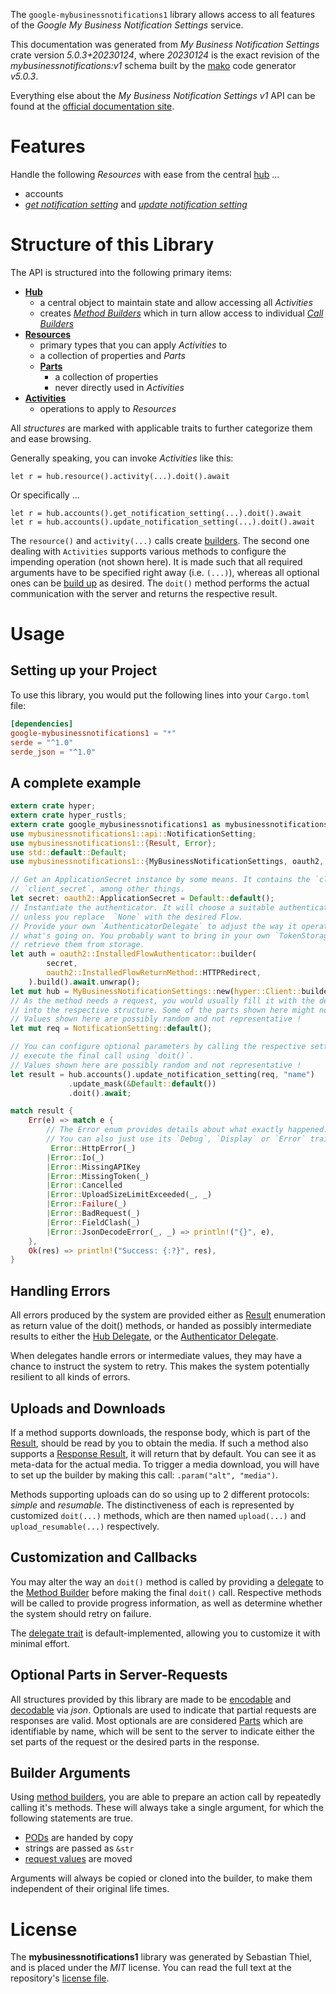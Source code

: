 <!---
DO NOT EDIT !
This file was generated automatically from 'src/generator/templates/api/README.md.mako'
DO NOT EDIT !
-->
The `google-mybusinessnotifications1` library allows access to all features of the *Google My Business Notification Settings* service.

This documentation was generated from *My Business Notification Settings* crate version *5.0.3+20230124*, where *20230124* is the exact revision of the *mybusinessnotifications:v1* schema built by the [mako](http://www.makotemplates.org/) code generator *v5.0.3*.

Everything else about the *My Business Notification Settings* *v1* API can be found at the
[official documentation site](https://developers.google.com/my-business/).
# Features

Handle the following *Resources* with ease from the central [hub](https://docs.rs/google-mybusinessnotifications1/5.0.3+20230124/google_mybusinessnotifications1/MyBusinessNotificationSettings) ... 

* accounts
 * [*get notification setting*](https://docs.rs/google-mybusinessnotifications1/5.0.3+20230124/google_mybusinessnotifications1/api::AccountGetNotificationSettingCall) and [*update notification setting*](https://docs.rs/google-mybusinessnotifications1/5.0.3+20230124/google_mybusinessnotifications1/api::AccountUpdateNotificationSettingCall)




# Structure of this Library

The API is structured into the following primary items:

* **[Hub](https://docs.rs/google-mybusinessnotifications1/5.0.3+20230124/google_mybusinessnotifications1/MyBusinessNotificationSettings)**
    * a central object to maintain state and allow accessing all *Activities*
    * creates [*Method Builders*](https://docs.rs/google-mybusinessnotifications1/5.0.3+20230124/google_mybusinessnotifications1/client::MethodsBuilder) which in turn
      allow access to individual [*Call Builders*](https://docs.rs/google-mybusinessnotifications1/5.0.3+20230124/google_mybusinessnotifications1/client::CallBuilder)
* **[Resources](https://docs.rs/google-mybusinessnotifications1/5.0.3+20230124/google_mybusinessnotifications1/client::Resource)**
    * primary types that you can apply *Activities* to
    * a collection of properties and *Parts*
    * **[Parts](https://docs.rs/google-mybusinessnotifications1/5.0.3+20230124/google_mybusinessnotifications1/client::Part)**
        * a collection of properties
        * never directly used in *Activities*
* **[Activities](https://docs.rs/google-mybusinessnotifications1/5.0.3+20230124/google_mybusinessnotifications1/client::CallBuilder)**
    * operations to apply to *Resources*

All *structures* are marked with applicable traits to further categorize them and ease browsing.

Generally speaking, you can invoke *Activities* like this:

```Rust,ignore
let r = hub.resource().activity(...).doit().await
```

Or specifically ...

```ignore
let r = hub.accounts().get_notification_setting(...).doit().await
let r = hub.accounts().update_notification_setting(...).doit().await
```

The `resource()` and `activity(...)` calls create [builders][builder-pattern]. The second one dealing with `Activities` 
supports various methods to configure the impending operation (not shown here). It is made such that all required arguments have to be 
specified right away (i.e. `(...)`), whereas all optional ones can be [build up][builder-pattern] as desired.
The `doit()` method performs the actual communication with the server and returns the respective result.

# Usage

## Setting up your Project

To use this library, you would put the following lines into your `Cargo.toml` file:

```toml
[dependencies]
google-mybusinessnotifications1 = "*"
serde = "^1.0"
serde_json = "^1.0"
```

## A complete example

```Rust
extern crate hyper;
extern crate hyper_rustls;
extern crate google_mybusinessnotifications1 as mybusinessnotifications1;
use mybusinessnotifications1::api::NotificationSetting;
use mybusinessnotifications1::{Result, Error};
use std::default::Default;
use mybusinessnotifications1::{MyBusinessNotificationSettings, oauth2, hyper, hyper_rustls, chrono, FieldMask};

// Get an ApplicationSecret instance by some means. It contains the `client_id` and 
// `client_secret`, among other things.
let secret: oauth2::ApplicationSecret = Default::default();
// Instantiate the authenticator. It will choose a suitable authentication flow for you, 
// unless you replace  `None` with the desired Flow.
// Provide your own `AuthenticatorDelegate` to adjust the way it operates and get feedback about 
// what's going on. You probably want to bring in your own `TokenStorage` to persist tokens and
// retrieve them from storage.
let auth = oauth2::InstalledFlowAuthenticator::builder(
        secret,
        oauth2::InstalledFlowReturnMethod::HTTPRedirect,
    ).build().await.unwrap();
let mut hub = MyBusinessNotificationSettings::new(hyper::Client::builder().build(hyper_rustls::HttpsConnectorBuilder::new().with_native_roots().https_or_http().enable_http1().build()), auth);
// As the method needs a request, you would usually fill it with the desired information
// into the respective structure. Some of the parts shown here might not be applicable !
// Values shown here are possibly random and not representative !
let mut req = NotificationSetting::default();

// You can configure optional parameters by calling the respective setters at will, and
// execute the final call using `doit()`.
// Values shown here are possibly random and not representative !
let result = hub.accounts().update_notification_setting(req, "name")
             .update_mask(&Default::default())
             .doit().await;

match result {
    Err(e) => match e {
        // The Error enum provides details about what exactly happened.
        // You can also just use its `Debug`, `Display` or `Error` traits
         Error::HttpError(_)
        |Error::Io(_)
        |Error::MissingAPIKey
        |Error::MissingToken(_)
        |Error::Cancelled
        |Error::UploadSizeLimitExceeded(_, _)
        |Error::Failure(_)
        |Error::BadRequest(_)
        |Error::FieldClash(_)
        |Error::JsonDecodeError(_, _) => println!("{}", e),
    },
    Ok(res) => println!("Success: {:?}", res),
}

```
## Handling Errors

All errors produced by the system are provided either as [Result](https://docs.rs/google-mybusinessnotifications1/5.0.3+20230124/google_mybusinessnotifications1/client::Result) enumeration as return value of
the doit() methods, or handed as possibly intermediate results to either the 
[Hub Delegate](https://docs.rs/google-mybusinessnotifications1/5.0.3+20230124/google_mybusinessnotifications1/client::Delegate), or the [Authenticator Delegate](https://docs.rs/yup-oauth2/*/yup_oauth2/trait.AuthenticatorDelegate.html).

When delegates handle errors or intermediate values, they may have a chance to instruct the system to retry. This 
makes the system potentially resilient to all kinds of errors.

## Uploads and Downloads
If a method supports downloads, the response body, which is part of the [Result](https://docs.rs/google-mybusinessnotifications1/5.0.3+20230124/google_mybusinessnotifications1/client::Result), should be
read by you to obtain the media.
If such a method also supports a [Response Result](https://docs.rs/google-mybusinessnotifications1/5.0.3+20230124/google_mybusinessnotifications1/client::ResponseResult), it will return that by default.
You can see it as meta-data for the actual media. To trigger a media download, you will have to set up the builder by making
this call: `.param("alt", "media")`.

Methods supporting uploads can do so using up to 2 different protocols: 
*simple* and *resumable*. The distinctiveness of each is represented by customized 
`doit(...)` methods, which are then named `upload(...)` and `upload_resumable(...)` respectively.

## Customization and Callbacks

You may alter the way an `doit()` method is called by providing a [delegate](https://docs.rs/google-mybusinessnotifications1/5.0.3+20230124/google_mybusinessnotifications1/client::Delegate) to the 
[Method Builder](https://docs.rs/google-mybusinessnotifications1/5.0.3+20230124/google_mybusinessnotifications1/client::CallBuilder) before making the final `doit()` call. 
Respective methods will be called to provide progress information, as well as determine whether the system should 
retry on failure.

The [delegate trait](https://docs.rs/google-mybusinessnotifications1/5.0.3+20230124/google_mybusinessnotifications1/client::Delegate) is default-implemented, allowing you to customize it with minimal effort.

## Optional Parts in Server-Requests

All structures provided by this library are made to be [encodable](https://docs.rs/google-mybusinessnotifications1/5.0.3+20230124/google_mybusinessnotifications1/client::RequestValue) and 
[decodable](https://docs.rs/google-mybusinessnotifications1/5.0.3+20230124/google_mybusinessnotifications1/client::ResponseResult) via *json*. Optionals are used to indicate that partial requests are responses 
are valid.
Most optionals are are considered [Parts](https://docs.rs/google-mybusinessnotifications1/5.0.3+20230124/google_mybusinessnotifications1/client::Part) which are identifiable by name, which will be sent to 
the server to indicate either the set parts of the request or the desired parts in the response.

## Builder Arguments

Using [method builders](https://docs.rs/google-mybusinessnotifications1/5.0.3+20230124/google_mybusinessnotifications1/client::CallBuilder), you are able to prepare an action call by repeatedly calling it's methods.
These will always take a single argument, for which the following statements are true.

* [PODs][wiki-pod] are handed by copy
* strings are passed as `&str`
* [request values](https://docs.rs/google-mybusinessnotifications1/5.0.3+20230124/google_mybusinessnotifications1/client::RequestValue) are moved

Arguments will always be copied or cloned into the builder, to make them independent of their original life times.

[wiki-pod]: http://en.wikipedia.org/wiki/Plain_old_data_structure
[builder-pattern]: http://en.wikipedia.org/wiki/Builder_pattern
[google-go-api]: https://github.com/google/google-api-go-client

# License
The **mybusinessnotifications1** library was generated by Sebastian Thiel, and is placed 
under the *MIT* license.
You can read the full text at the repository's [license file][repo-license].

[repo-license]: https://github.com/Byron/google-apis-rsblob/main/LICENSE.md

